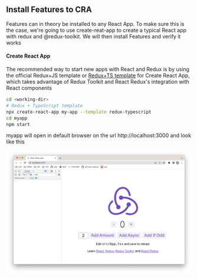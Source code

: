 ## Install Features to CRA

Features can in theory be installed to any React App. To make sure this is the case, we're going to use create-reat-app to create a typical React app with redux and @redux-toolkit. We will then install Features and verify it works

#### Create React App

The recommended way to start new apps with React and Redux is by using the official Redux+JS template or [Redux+TS template](https://redux-toolkit.js.org/introduction/getting-started) for Create React App, which takes advantage of Redux Toolkit and React Redux's integration with React components

```bash
cd <working-dir>
# Redux + TypeScript template
npx create-react-app my-app --template redux-typescript
cd myapp
npm start
```

myapp will open in default browser on the url http://localhost:3000 and look like this

![Features](./media/cra-redux-toolkit-ts.png)
